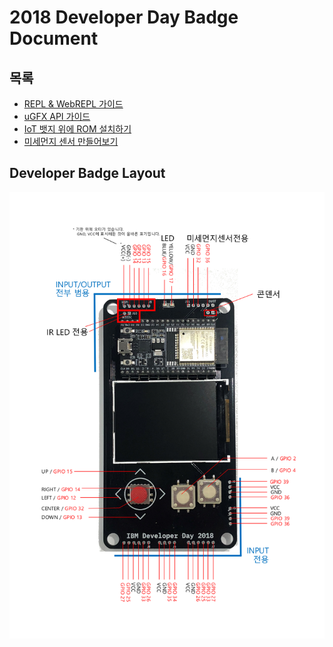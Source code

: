 # 2018 Developer Day Badge Document

## 목록

* [REPL & WebREPL 가이드](repl/README.md)
* [uGFX API 가이드](ugfx/README.md)
* [IoT 뱃지 위에 ROM 설치하기](firmware/README.md)
* [미세먼지 센서 만들어보기](dustapp/README.md)

## Developer Badge Layout 

![](badge2018.png)

